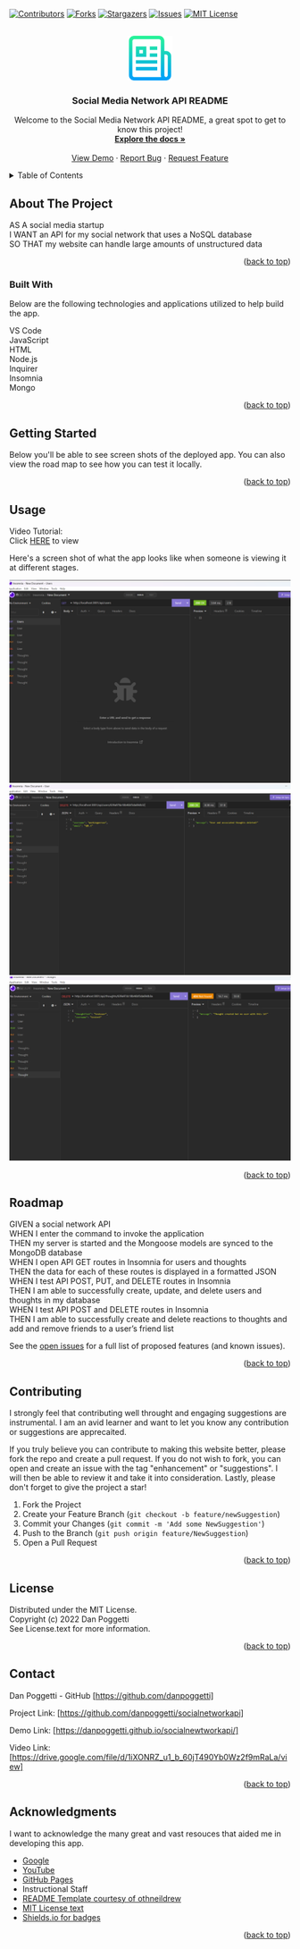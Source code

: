 <a name="readme-top"></a>

[![Contributors][contributors-shield]][contributors-url]
[![Forks][forks-shield]][forks-url]
[![Stargazers][stars-shield]][stars-url]
[![Issues][issues-shield]][issues-url]
[![MIT License][license-shield]][license-url]


<!-- PROJECT LOGO -->
<br />
<div align="center">
    <img src="./logo.png" alt="Logo" width="80" height="80">

  <h3 align="center">Social Media Network API README</h3>

  <p align="center">
    Welcome to the Social Media Network API README, a great spot to get to know this project!
    <br />
    <a href="https://github.com/danpoggetti/socialnetworkapi"><strong>Explore the docs »</strong></a>
    <br />
    <br />
    <a href="https://danpoggetti.github.io/socialnetworkapi/">View Demo</a>
    ·
    <a href="https://github.com/danpoggetti/socialnetworkapi/issues">Report Bug</a>
    ·
    <a href="https://github.com/danpoggetti/socialnetworkapi/issues">Request Feature</a>
  </p>
</div>



<!-- TABLE OF CONTENTS -->
<details>
  <summary>Table of Contents</summary>
  <ol>
    <li>
      <a href="#about-the-project">About The Project</a>
      <ul>
        <li><a href="#built-with">Built With</a></li>
      </ul>
    </li>
    <li><a href="#getting-started">Getting Started</a></li>
    <li><a href="#usage">Usage</a></li>
    <li><a href="#roadmap">Roadmap</a></li>
    <li><a href="#contributing">Contributing</a></li>
    <li><a href="#license">License</a></li>
    <li><a href="#contact">Contact</a></li>
    <li><a href="#acknowledgments">Acknowledgments</a></li>
  </ol>
</details>



<!-- ABOUT THE PROJECT -->
## About The Project

AS A social media startup<br>
I WANT an API for my social network that uses a NoSQL database<br>
SO THAT my website can handle large amounts of unstructured data<br>

<p align="right">(<a href="#readme-top">back to top</a>)</p>


### Built With

Below are the following technologies and applications utilized to help build the app.<br>

VS Code<br>
JavaScript<br>
HTML<br>
Node.js<br>
Inquirer<br>
Insomnia<br>
Mongo<br>

<p align="right">(<a href="#readme-top">back to top</a>)</p>



<!-- GETTING STARTED -->
## Getting Started

Below you'll be able to see screen shots of the deployed app. You can also view the road map to see how you can test it locally.


<p align="right">(<a href="#readme-top">back to top</a>)</p>


<!-- USAGE EXAMPLES -->
## Usage

Video Tutorial:<br>
Click <a href="https://drive.google.com/file/d/1iXONRZ_u1_b_60jT490Yb0Wz2f9mRaLa/view">HERE</a> to view

Here's a screen shot of what the app looks like when someone is viewing it at different stages.<br>

![](/insomnia1.png)<br>
![](/insomnia2.png)<br>
![](/insomnia3.png)<br>


<p align="right">(<a href="#readme-top">back to top</a>)</p>



<!-- ROADMAP -->
## Roadmap

GIVEN a social network API<br>
WHEN I enter the command to invoke the application<br>
THEN my server is started and the Mongoose models are synced to the MongoDB database<br>
WHEN I open API GET routes in Insomnia for users and thoughts<br>
THEN the data for each of these routes is displayed in a formatted JSON<br>
WHEN I test API POST, PUT, and DELETE routes in Insomnia<br>
THEN I am able to successfully create, update, and delete users and thoughts in my database<br>
WHEN I test API POST and DELETE routes in Insomnia<br>
THEN I am able to successfully create and delete reactions to thoughts and add and remove friends to a user’s friend list<br>

See the [open issues](https://github.com/danpoggetti/socialnetworkapi/issues) for a full list of proposed features (and known issues).

<p align="right">(<a href="#readme-top">back to top</a>)</p>



<!-- CONTRIBUTING -->
## Contributing

I strongly feel that contributing well throught and engaging suggestions are instrumental. I am an avid learner and want to let you know any contribution or suggestions are apprecaited.

If you truly believe you can contribute to making this website better, please fork the repo and create a pull request. If you do not wish to fork, you can open and create an issue with the tag "enhancement" or "suggestions". I will then be able to review it and take it into consideration. Lastly, please don't forget to give the project a star!

1. Fork the Project
2. Create your Feature Branch (`git checkout -b feature/newSuggestion`)
3. Commit your Changes (`git commit -m 'Add some NewSuggestion'`)
4. Push to the Branch (`git push origin feature/NewSuggestion`)
5. Open a Pull Request


<p align="right">(<a href="#readme-top">back to top</a>)</p>




<!-- LICENSE -->
## License

Distributed under the MIT License.<br>
Copyright (c) 2022 Dan Poggetti<br>
See License.text for more information.
<p align="right">(<a href="#readme-top">back to top</a>)</p>



<!-- CONTACT -->
## Contact

Dan Poggetti - GitHub [https://github.com/danpoggetti]

Project Link: [https://github.com/danpoggetti/socialnetworkapi]

Demo Link: [https://danpoggetti.github.io/socialnewtworkapi/]

Video Link: [https://drive.google.com/file/d/1iXONRZ_u1_b_60jT490Yb0Wz2f9mRaLa/view]

<p align="right">(<a href="#readme-top">back to top</a>)</p>



<!-- ACKNOWLEDGMENTS -->
## Acknowledgments

I want to acknowledge the many great and vast resouces that aided me in developing this app.

* [Google](https://www.google.com)
* [YouTube](https://www.youtube.com)
* [GitHub Pages](https://pages.github.com)
* Instructional Staff
* [README Template courtesy of othneildrew](https://github.com/othneildrew/Best-README-Template)
* [MIT License text](https://mit-license.org/license.txt)
* [Shields.io for badges](https://shields.io/)


<p align="right">(<a href="#readme-top">back to top</a>)</p>



<!-- MARKDOWN LINKS & IMAGES -->
<!-- https://www.markdownguide.org/basic-syntax/#reference-style-links -->
[contributors-shield]: https://img.shields.io/github/contributors-anon/danpoggetti/socialnetworkapi?style=for-the-badge
[contributors-url]: https://github.com/danpoggetti/socialnetworkapi/graphs/contributors
[forks-shield]: https://img.shields.io/github/forks/danpoggetti/socialnetworkapi?style=for-the-badge
[forks-url]: https://github.com/danpoggetti/socialnetworkapi/network/members
[stars-shield]: https://img.shields.io/github/stars/danpoggetti/socialnetworkapi?style=for-the-badge
[stars-url]: https://github.com/danpoggetti/socialnetworkapi/stargazers
[issues-shield]: https://img.shields.io/github/issues/danpoggetti/socialnetworkapi?style=for-the-badge
[issues-url]: https://github.com/danpoggetti/socialnetworkapi/issues
[license-shield]: https://img.shields.io/github/license/danpoggetti/socialnetworkapi?style=for-the-badge
[license-url]: https://github.com/danpoggetti/socialnetworkapi/blob/main/LICENSE
[product-screenshot]: images/screenshot.png
